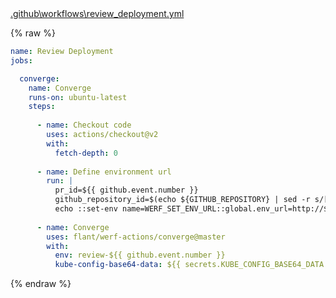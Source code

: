 <div class="details">
<a href="javascript:void(0)" class="details__summary">.github\workflows\review_deployment.yml</a>
<div class="details__content" markdown="1">

{% raw %}
```yaml
name: Review Deployment
jobs:

  converge:
    name: Converge
    runs-on: ubuntu-latest
    steps:
  
      - name: Checkout code
        uses: actions/checkout@v2
        with:
          fetch-depth: 0
      
      - name: Define environment url
        run: |
          pr_id=${{ github.event.number }}
          github_repository_id=$(echo ${GITHUB_REPOSITORY} | sed -r s/[^a-zA-Z0-9]+/-/g | sed -r s/^-+\|-+$//g | tr A-Z a-z)
          echo ::set-env name=WERF_SET_ENV_URL::global.env_url=http://${github_repository_id}-${pr_id}.kube.DOMAIN
  
      - name: Converge
        uses: flant/werf-actions/converge@master
        with:
          env: review-${{ github.event.number }}
          kube-config-base64-data: ${{ secrets.KUBE_CONFIG_BASE64_DATA }}
```
{% endraw %}

</div>
</div>
